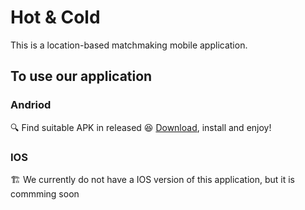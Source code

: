 # Hot & Cold
This is a location-based matchmaking mobile application.

## To use our application
### Andriod
🔍 Find suitable APK in released
😆 [Download](https://github.com/mervyn-teo/orbital-front-end/releases/latest), install and enjoy!

### IOS
🏗️ We currently do not have a IOS version of this application, but it is commming soon 
